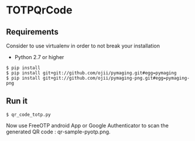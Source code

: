 # TOTPQrCode 

## Requirements

Consider to use virtualenv in order to not break your installation 

- Python 2.7 or higher

```shell
$ pip install
$ pip install git+git://github.com/ojii/pymaging.git#egg=pymaging
$ pip install git+git://github.com/ojii/pymaging-png.git#egg=pymaging-png 
```

## Run it

```
$ qr_code_totp.py
```

Now use FreeOTP android App or Google Authenticator to scan the generated QR code : qr-sample-pyotp.png.	
